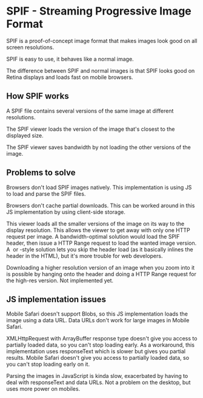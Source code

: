 SPIF - Streaming Progressive Image Format
=========================================

SPIF is a proof-of-concept image format that makes images look good on all screen resolutions.

SPIF is easy to use, it behaves like a normal image.

The difference between SPIF and normal images is that SPIF looks good on Retina displays and loads fast on mobile browsers.


How SPIF works
---

A SPIF file contains several versions of the same image at different resolutions.

The SPIF viewer loads the version of the image that's closest to the displayed size.

The SPIF viewer saves bandwidth by not loading the other versions of the image.


Problems to solve
---

Browsers don't load SPIF images natively. This implementation is using JS to load and parse the SPIF files.

Browsers don't cache partial downloads. This can be worked around in this JS implementation by using client-side storage.

This viewer loads all the smaller versions of the image on its way to the display resolution. This allows the viewer to get away with only one HTTP request per image. A bandwidth-optimal solution would load the SPIF header, then issue a HTTP Range request to load the wanted image version. A <img srcset> or <picture> -style solution lets you skip the header load (as it basically inlines the header in the HTML), but it's more trouble for web developers.

Downloading a higher resolution version of an image when you zoom into it is possible by hanging onto the header and doing a HTTP Range request for the high-res version. Not implemented yet.


JS implementation issues
---

Mobile Safari doesn't support Blobs, so this JS implementation loads the image using a data URL. Data URLs don't work for large images in Mobile Safari.

XMLHttpRequest with ArrayBuffer response type doesn't give you access to partially loaded data, so you can't stop loading early. As a workaround, this implementation uses responseText which is slower but gives you partial results. Mobile Safari doesn't give you access to partially loaded data, so you can't stop loading early on it.

Parsing the images in JavaScript is kinda slow, exacerbated by having to deal with responseText and data URLs. Not a problem on the desktop, but uses more power on mobiles.
